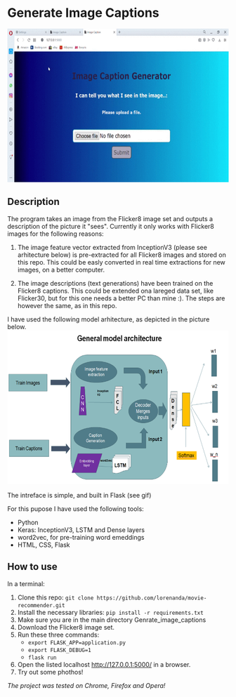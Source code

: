 # Generate Image Captions

<img src="https://github.com/DanielaMorariu1990/Generate_image_captions/blob/main/demo.gif" width="700" height="350">

## Description

The program takes an image from the Flicker8 image set and outputs a description of the picture it "sees". Currently it only works with Flicker8 images for the following reasons:

1. The image feature vector extracted from InceptionV3 (please see arhitecture below) is pre-extracted for all Flicker8 images and stored on this repo. This could be easly converted in real time extractions for new images, on a better computer.

2. The image descriptions (text generations) have been trained on the Flicker8 captions. This could be extended ona lareged data set, like Flicker30, but for this one needs a better PC than mine :). The steps are however the same, as in this repo.

I have used the following model arhitecture, as depicted in the picture below.
<img src="https://github.com/DanielaMorariu1990/Generate_image_captions/blob/main/model_arhitecture.PNG" width="700" height="350">

The intreface is simple, and built in Flask (see gif)

For this pupose I have used the following tools:

- Python
- Keras: InceptionV3, LSTM and Dense layers
- word2vec, for pre-training word emeddings
- HTML, CSS, Flask

## How to use

In a terminal:

1. Clone this repo: `git clone https://github.com/lorenanda/movie-recommender.git`
2. Install the necessary libraries: `pip install -r requirements.txt`
3. Make sure you are in the main directory Genrate_image_captions
4. Download the Flicker8 image set.
5. Run these three commands:
   - `export FLASK_APP=application.py`
   - `export FLASK_DEBUG=1`
   - `flask run`
6. Open the listed localhost http://127.0.0.1:5000/ in a browser.
7. Try out some phothos!

_The project was tested on Chrome, Firefox and Opera!_
